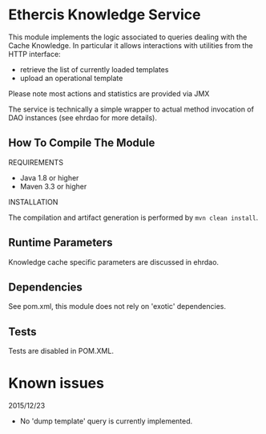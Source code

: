 Ethercis Knowledge Service
==========================

This module implements the logic associated to queries dealing with the Cache Knowledge. In particular it allows
interactions with utilities from the HTTP interface:

- retrieve the list of currently loaded templates
- upload an operational template

Please note most actions and statistics are provided via JMX

The service is technically a simple wrapper to actual method invocation of DAO instances (see ehrdao for more details).

How To Compile The Module
-------------------------
REQUIREMENTS

- Java 1.8 or higher
- Maven 3.3 or higher

INSTALLATION

The compilation and artifact generation is performed by `mvn clean install`.

Runtime Parameters
------------------

Knowledge cache specific parameters are discussed in ehrdao.

Dependencies
------------
See pom.xml, this module does not rely on 'exotic' dependencies.

Tests
-----

Tests are disabled in POM.XML.

Known issues
============

2015/12/23

- No 'dump template' query is currently implemented. 
